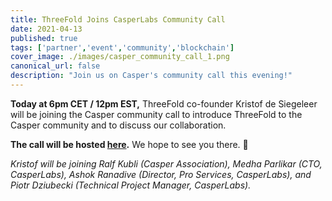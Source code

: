 ```yaml
---
title: ThreeFold Joins CasperLabs Community Call
date: 2021-04-13
published: true
tags: ['partner','event','community','blockchain']
cover_image: ./images/casper_community_call_1.png
canonical_url: false
description: "Join us on Casper's community call this evening!"
---
```


**Today at 6pm CET / 12pm EST,** ThreeFold co-founder Kristof de Siegeleer will be joining the Casper community call to introduce ThreeFold to the Casper community and to discuss our collaboration.

**The call will be hosted [here](https://www.youtube.com/watch?v=WYrARTeY3cY).** We hope to see you there. 🙏

*Kristof will be joining Ralf Kubli (Casper Association), Medha Parlikar (CTO, CasperLabs), Ashok Ranadive (Director, Pro Services, CasperLabs), and Piotr Dziubecki (Technical Project Manager, CasperLabs).*